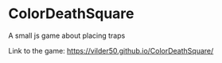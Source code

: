 # ColorDeathSquare
A small js game about placing traps

Link to the game: https://vilder50.github.io/ColorDeathSquare/
